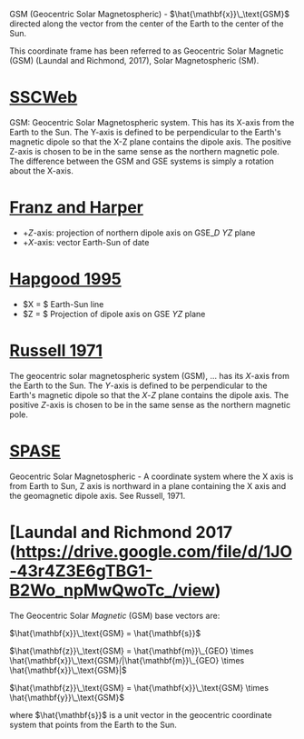 GSM (Geocentric Solar Magnetospheric) - $\hat{\mathbf{x}}\_\text{GSM}$ directed along the vector from the center of the Earth to the center of the Sun.

This coordinate frame has been referred to as Geocentric Solar Magnetic (GSM) (Laundal and Richmond, 2017), Solar Magnetospheric (SM).

# [SSCWeb](https://sscweb.gsfc.nasa.gov/users_guide/Appendix_C.shtml)

GSM: Geocentric Solar Magnetospheric system. This has its X-axis from the Earth to the Sun. The Y-axis is defined to be perpendicular to the Earth's magnetic dipole so that the X-Z plane contains the dipole axis. The positive Z-axis is chosen to be in the same sense as the northern magnetic pole. The difference between the GSM and GSE systems is simply a rotation about the X-axis.

# [Franz and Harper](https://drive.google.com/file/d/1x0T2L57-SqXaDsq2nZEYU5RmWsSLGuNC/view?usp=drive_link)

* $+Z$-axis: projection of northern dipole axis on $\text{GSE}\_D$ $YZ$ plane
* $+X$-axis: vector Earth-Sun of date

# [Hapgood 1995](https://drive.google.com/file/d/1JFZApinOVlJpzgEQ0qhLpP5XUfOjjl9v/view?usp=drive_link)

* $X = $ Earth-Sun line
* $Z = $ Projection of dipole axis on $\text{GSE}$ $YZ$ plane

# [Russell 1971](https://drive.google.com/file/d/1zAAVba4I8JU2tpfhXeN1Y-rX5ogQTN3D/view)

The geocentric solar magnetospheric system (GSM), ... has its $X$-axis from the Earth to the Sun. The $Y$-axis is defined to be perpendicular to the Earth's magnetic dipole so that the $X$-$Z$ plane contains the dipole axis. The positive $Z$-axis is chosen to be in the same sense as the northern magnetic pole.

# [SPASE](https://spase-group.org/data/model/spase-2.4.0/spase-2_4_0_xsd.html#CoordinateSystemName)

Geocentric Solar Magnetospheric - A coordinate system where the X axis is from Earth to Sun, Z axis is northward in a plane containing the X axis and the geomagnetic dipole axis. See Russell, 1971.

# [Laundal and Richmond 2017 (https://drive.google.com/file/d/1JO-43r4Z3E6gTBG1-B2Wo_npMwQwoTc_/view)

The Geocentric Solar _Magnetic_ (GSM) base vectors are:

$\hat{\mathbf{x}}\_\text{GSM} = \hat{\mathbf{s}}$

$\hat{\mathbf{z}}\_\text{GSM} = \hat{\mathbf{m}}\_{GEO} \times \hat{\mathbf{x}}\_\text{GSM}/|\hat{\mathbf{m}}\_{GEO} \times \hat{\mathbf{x}}\_\text{GSM}|$

$\hat{\mathbf{z}}\_\text{GSM} = \hat{\mathbf{x}}\_\text{GSM} \times \hat{\mathbf{y}}\_\text{GSM}$

where $\hat{\mathbf{s}}$ is a unit vector in the geocentric coordinate system that points from the Earth to the Sun.